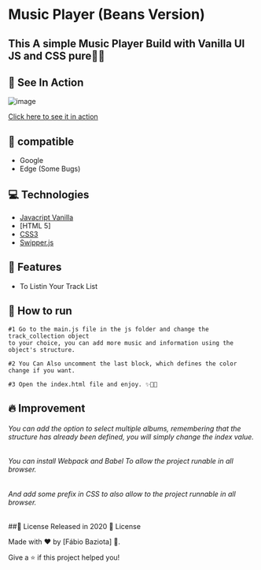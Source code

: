 <h1 align="left"> Music Player (Beans Version) </h1>
<h2 align="left">This A simple Music Player Build with Vanilla UI JS and CSS pure👨‍💻</h2>

## 🚀 See In Action
![image](https://user-images.githubusercontent.com/48324076/93534500-1773ae80-f93d-11ea-8869-32aa34397100.png)

[Click here to see it in action](https://baziotabeans.github.io/Music-Player/)

## 🤞 compatible 
- Google
- Edge (Some Bugs)

## 💻 Technologies

- [Javacript Vanilla](https://www.w3schools.com/js/)
- [HTML 5]
- [CSS3](https://www.w3schools.com/css/)
- [Swipper.js](https://swiperjs.com/)
## 🚀 Features

- To Listin Your Track List
## 👷 How to run
```
#1 Go to the main.js file in the js folder and change the track_collection object 
to your choice, you can add more music and information using the object's structure.

#2 You Can Also uncomment the last block, which defines the color change if you want.

#3 Open the index.html file and enjoy. ✨🎉😍
```
## 🔥 Improvement
###### You can add the option to select multiple albums, remembering that the structure has already been defined, you will simply change the index value.
###### You can install Webpack and Babel To allow the project runable in all browser.
###### And add some prefix in CSS to also allow to the project runnable in all browser.

##📕 License
Released in 2020 📕 License

Made with ❤ by [Fábio Baziota] 🚀.

Give a ⭐️ if this project helped you!
